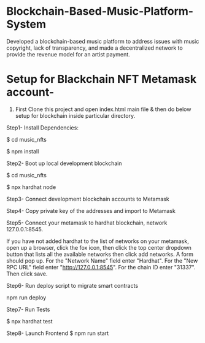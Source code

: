 # Blockchain-Based-Music-Platform-System
Developed a blockchain-based music platform to address issues with music copyright, lack of transparency, and made a decentralized network to provide the revenue model for an artist payment.

# Setup for Blackchain NFT Metamask account- 

1. First Clone this project and open index.html main file & then do below setup for blockchain inside particular directory.

Step1- Install Dependencies:
  
  $ cd music_nfts
  
  $ npm install

Step2- Boot up local development blockchain

$ cd music_nfts

$ npx hardhat node

Step3- Connect development blockchain accounts to Metamask

Step4- Copy private key of the addresses and import to Metamask

Step5- Connect your metamask to hardhat blockchain, network 127.0.0.1:8545.

If you have not added hardhat to the list of networks on your metamask, open up a browser, click the fox icon, then click the top center dropdown button that lists all the available networks then click add networks. A form should pop up. For the "Network Name" field enter "Hardhat". For the "New RPC URL" field enter "http://127.0.0.1:8545". For the chain ID enter "31337". Then click save.

Step6- Run deploy script to migrate smart contracts

npm run deploy

Step7- Run Tests

$ npx hardhat test

Step8- Launch Frontend
$ npm run start

